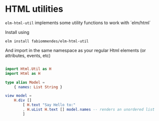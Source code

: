 # HTML utilities

`elm-html-util` implements some utility functions to work with ´elm/html´ 

Install using 

    elm install fabiommendes/elm-html-util


And import in the same namespace as your regular Html elements (or attributes, events, etc)

```elm

import Html.Util as H
import Html as H

type alias Model = 
    { names: List String }

view model = 
    H.div [] 
        [ H.text "Say Hello to:"
        , H.uList H.text [] model.names -- renders an unordered list
        ]
```
